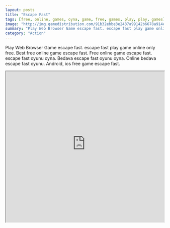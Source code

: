 ```yaml
---
layout: posts
title: "Escape Fast"
tags: [free, online, games, oyna, game, free, games, play, play, games]
image: "http://img.gamedistribution.com/91b32ebbe3e2437a99142b6678a914e6.jpg"
summary: "Play Web Browser Game escape fast. escape fast play game online only free. Best free online game escape fast. Free online game escape fast. escape fast oyunu oyna. Bedava escape fast oyunu oyna. Online bedava escape fast oyunu. Android, ios free game escape fast."
category: "Action"
---
```


Play Web Browser Game escape fast. escape fast play game online only free. Best free online game escape fast. Free online game escape fast. escape fast oyunu oyna. Bedava escape fast oyunu oyna. Online bedava escape fast oyunu. Android, ios free game escape fast.

<iframe width="100%" height="480px;" src="http://html5.gamedistribution.com/91b32ebbe3e2437a99142b6678a914e6/"></iframe>
